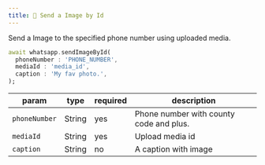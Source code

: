 ```yaml
---
title: 🔑 Send a Image by Id
---
```


Send a Image to the specified phone number using uploaded media.

```dart
await whatsapp.sendImageById(
  phoneNumber : 'PHONE_NUMBER',
  mediaId : 'media_id',
  caption : 'My fav photo.',
);
```

| param         | type   | required | description                             |
| ------------- | ------ | -------- | --------------------------------------- |
| `phoneNumber` | String | yes      | Phone number with county code and plus. |
| `mediaId`     | String | yes      | Upload media id                         |
| `caption`     | String | no       | A caption with image                    |
